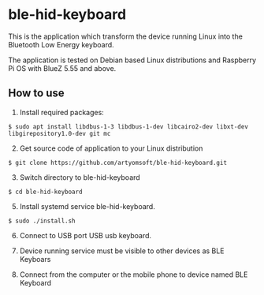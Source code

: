 # ble-hid-keyboard
This is the application which transform the device running Linux into the Bluetooth Low Energy keyboard.

The application is tested on Debian based Linux distributions and Raspberry Pi OS with BlueZ 5.55 and above.

## How to use
1. Install required packages:
```
$ sudo apt install libdbus-1-3 libdbus-1-dev libcairo2-dev libxt-dev libgirepository1.0-dev git mc
```
2. Get source code of application to your Linux distribution
```
$ git clone https://github.com/artyomsoft/ble-hid-keyboard.git
```
3. Switch directory to ble-hid-keyboard
```   
$ cd ble-hid-keyboard
```
5. Install systemd service ble-hid-keyboard.
```
$ sudo ./install.sh
```
6. Connect to USB port USB usb keyboard.
  
7. Device running service must be visible to other devices as BLE Keyboars

8. Connect from the computer or the mobile phone to device named BLE Keyboard
